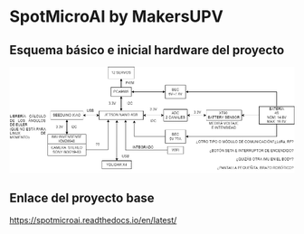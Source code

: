 # SpotMicroAI by MakersUPV

## Esquema básico e inicial hardware del proyecto

![](img\esquema_principal.drawio.png)

## Enlace del proyecto base
https://spotmicroai.readthedocs.io/en/latest/
